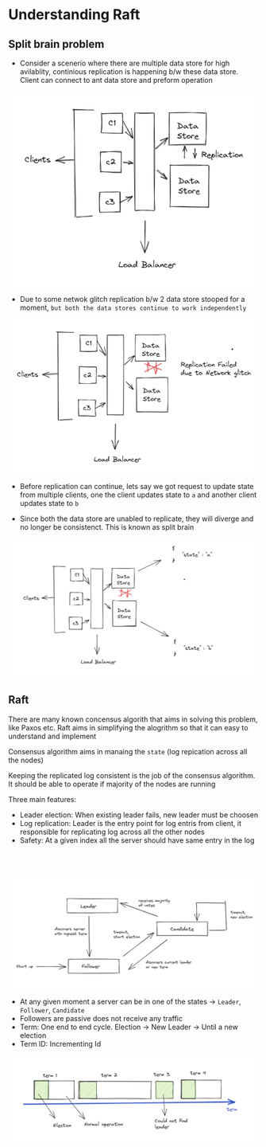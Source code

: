 # Understanding Raft

## Split brain problem

* Consider a scenerio where there are multiple data store for high avilablity, continious replication is happening b/w these data store. Client can connect to ant data store and preform operation
  
![Working](../raft/s1.png)

* Due to some netwok glitch replication b/w 2 data store stooped for a moment, `but both the data stores continue to work independently`

![Working](../raft/s2.png)

* Before replication can continue, lets say we got request to update state from multiple clients, one the client updates state to `a` and another client updates state to `b` 

* Since both the data store are unabled to replicate, they will diverge and no longer be consistenct. This is known as split brain

![Working](../raft/s3.png)


## Raft

There are many known concensus algorith that aims in solving this problem, like Paxos etc. Raft aims in simplifying the alogrithm so that it can easy to understand and implement


Consensus algorithm aims in manaing the `state` (log repication across all the nodes)

Keeping the replicated log consistent is the job of the consensus algorithm. It should be able to operate if majority of the nodes are running

Three main features:
* Leader election: When existing leader fails, new leader must be choosen
* Log replication: Leader is the entry point for log entris from client, it responsible for replicating log across all the other nodes
* Safety: At a given index all the server should have same entry in the log


<br>
<br>

![states](../raft/states.png)

* At any given moment a server can be in one of the states -> `Leader`, `Follower`, `Candidate`
* Followers are passive does not receive any traffic
* Term: One end to end cycle. Election -> New Leader -> Until a new election
* Term ID: Incrementing Id

![term](../raft/term.png)